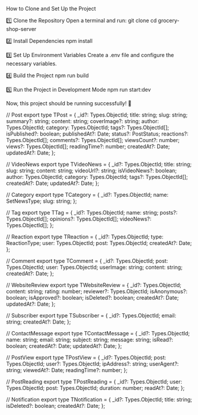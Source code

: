 How to Clone and Set Up the Project

1️⃣ Clone the Repository
Open a terminal and run:
git clone <your-repository-url>
cd grocery-shop-server

2️⃣ Install Dependencies
npm install

3️⃣ Set Up Environment Variables
Create a .env file and configure the necessary variables.

4️⃣ Build the Project
npm run build

5️⃣ Run the Project in Development Mode
npm run start:dev

Now, this project should be running successfully! 🚀












// Post
export type TPost = {
  _id?: Types.ObjectId;
  title: string;
  slug: string;
  summary?: string;
  content: string;
  coverImage?: string;
  author: Types.ObjectId;
  category: Types.ObjectId;
  tags?: Types.ObjectId[];
  isPublished?: boolean;
  publishedAt?: Date;
  status?: PostStatus;
  reactions?: Types.ObjectId[];
  comments?: Types.ObjectId[];
  viewsCount?: number;
  views?: Types.ObjectId[];
  readingTime?: number;
  createdAt?: Date;
  updatedAt?: Date;
};


// VideoNews
export type TVideoNews = {
  _id?: Types.ObjectId;
  title: string;
  slug: string;
  content: string;
  videoUrl?: string;
  isVideoNews?: boolean;
  author: Types.ObjectId;
  category: Types.ObjectId;
  tags?: Types.ObjectId[];
  createdAt?: Date;
  updatedAt?: Date;
};

// Category
export type TCategory = {
  _id?: Types.ObjectId;
  name: SetNewsType;
  slug: string;
};

// Tag
export type TTag = {
  _id?: Types.ObjectId;
  name: string;
  posts?: Types.ObjectId[];
  opinions?: Types.ObjectId[];
  videoNews?: Types.ObjectId[];
};

// Reaction
export type TReaction = {
  _id?: Types.ObjectId;
  type: ReactionType;
  user: Types.ObjectId;
  post: Types.ObjectId;
  createdAt?: Date;
};

// Comment
export type TComment = {
  _id?: Types.ObjectId;
  post: Types.ObjectId;
  user: Types.ObjectId;
  userImage: string;
  content: string;
  createdAt?: Date;
};

// WebsiteReview
export type TWebsiteReview = {
  _id?: Types.ObjectId;
  content: string;
  rating: number;
  reviewer?: Types.ObjectId;
  isAnonymous?: boolean;
  isApproved?: boolean;
  isDeleted?: boolean;
  createdAt?: Date;
  updatedAt?: Date;
};

// Subscriber
export type TSubscriber = {
  _id?: Types.ObjectId;
  email: string;
  createdAt?: Date;
};

// ContactMessage
export type TContactMessage = {
  _id?: Types.ObjectId;
  name: string;
  email: string;
  subject: string;
  message: string;
  isRead?: boolean;
  createdAt?: Date;
  updatedAt?: Date;
};

// PostView
export type TPostView = {
  _id?: Types.ObjectId;
  post: Types.ObjectId;
  user?: Types.ObjectId;
  ipAddress?: string;
  userAgent?: string;
  viewedAt?: Date;
  readingTime?: number;
};

// PostReading
export type TPostReading = {
  _id?: Types.ObjectId;
  user: Types.ObjectId;
  post: Types.ObjectId;
  duration: number;
  readAt?: Date;
};

// Notification
export type TNotification = {
  _id?: Types.ObjectId;
  title: string;
  isDeleted?: boolean;
  createdAt?: Date;
};
